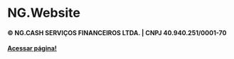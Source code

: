 # NG.Website
#### © NG.CASH SERVIÇOS FINANCEIROS LTDA. | CNPJ 40.940.251/0001-70
**[Acessar página!](https://ngcash.vercel.app/)**
